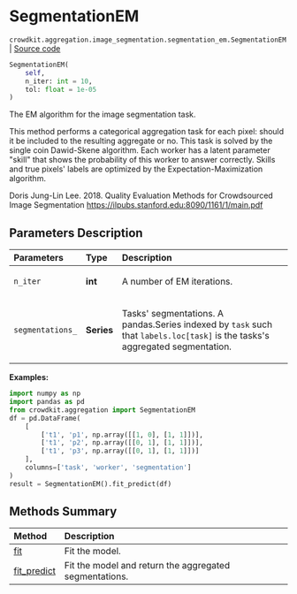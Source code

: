 # SegmentationEM
`crowdkit.aggregation.image_segmentation.segmentation_em.SegmentationEM` | [Source code](https://github.com/Toloka/crowd-kit/blob/v1.2.1/crowdkit/aggregation/image_segmentation/segmentation_em.py#L13)

```python
SegmentationEM(
    self,
    n_iter: int = 10,
    tol: float = 1e-05
)
```

The EM algorithm for the image segmentation task.


This method performs a categorical aggregation task for each pixel: should
it be included to the resulting aggregate or no. This task is solved by
the single coin Dawid-Skene algorithm. Each worker has a latent parameter
"skill" that shows the probability of this worker to answer correctly.
Skills and true pixels' labels are optimized by the Expectation-Maximization
algorithm.


Doris Jung-Lin Lee. 2018.
Quality Evaluation Methods for Crowdsourced Image Segmentation
<https://ilpubs.stanford.edu:8090/1161/1/main.pdf>

## Parameters Description

| Parameters | Type | Description |
| :----------| :----| :-----------|
`n_iter`|**int**|<p>A number of EM iterations.</p>
`segmentations_`|**Series**|<p>Tasks&#x27; segmentations. A pandas.Series indexed by `task` such that `labels.loc[task]` is the tasks&#x27;s aggregated segmentation.</p>

**Examples:**


```python
import numpy as np
import pandas as pd
from crowdkit.aggregation import SegmentationEM
df = pd.DataFrame(
    [
        ['t1', 'p1', np.array([[1, 0], [1, 1]])],
        ['t1', 'p2', np.array([[0, 1], [1, 1]])],
        ['t1', 'p3', np.array([[0, 1], [1, 1]])]
    ],
    columns=['task', 'worker', 'segmentation']
)
result = SegmentationEM().fit_predict(df)
```
## Methods Summary

| Method | Description |
| :------| :-----------|
[fit](crowdkit.aggregation.image_segmentation.segmentation_em.SegmentationEM.fit.md)| Fit the model.
[fit_predict](crowdkit.aggregation.image_segmentation.segmentation_em.SegmentationEM.fit_predict.md)| Fit the model and return the aggregated segmentations.
